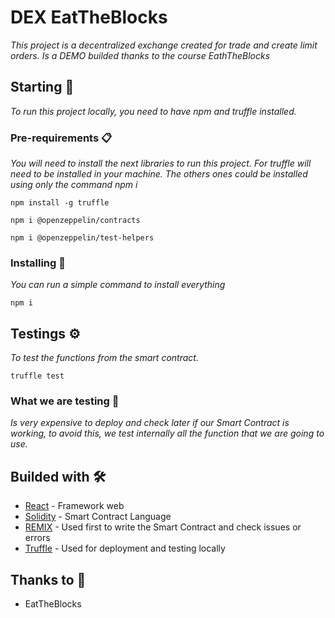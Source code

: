 # DEX EatTheBlocks

_This project is a decentralized exchange created for trade and create limit orders. Is a DEMO builded thanks to the course EathTheBlocks_

## Starting 🚀

_To run this project locally, you need to have npm and truffle installed._

### Pre-requirements 📋

_You will need to install the next libraries to run this project. For truffle will need to be installed in your machine. The others ones could be installed using only the command npm i_

```
npm install -g truffle
```
```
npm i @openzeppelin/contracts
```
```
npm i @openzeppelin/test-helpers
```

### Installing 🔧

_You can run a simple command to install everything_


```
npm i
```

## Testings ⚙️

_To test the functions from the smart contract._

```
truffle test
```
### What we are testing 🔩

_Is very expensive to deploy and check later if our Smart Contract is working, to avoid this, we test internally all the function that we are going to use._


## Builded with 🛠️

* [React](https://es.reactjs.org/) - Framework web
* [Solidity](https://solidity-es.readthedocs.io/es/latest/) - Smart Contract Language
* [REMIX](https://remix.ethereum.org/) - Used first to write the Smart Contract and check issues or errors
* [Truffle](https://www.trufflesuite.com/) - Used for deployment and testing locally


## Thanks to 🎁

* EatTheBlocks 

